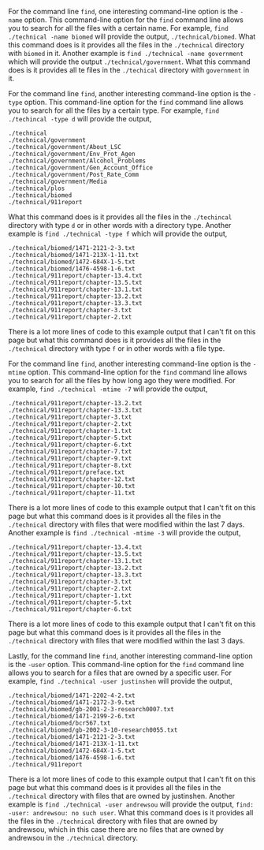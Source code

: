 For the command line ``` find ```, one interesting command-line option is the ``` -name ``` option. This command-line option for the ``` find ``` command line  allows you to search for all the files with a certain name. For example, ``` find ./technical -name biomed ``` will provide the output, ``` ./technical/biomed ```. What this command does is it provides all the files in the ``` ./technical ``` directory with ``` biomed ``` in it. Another example is ``` find ./technical -name government ``` which will provide the output ``` ./technical/government ```. What this command does is it provides all te files in the ``` ./techical ``` directory with ``` government ``` in it.

For the command line ``` find ```, another interesting command-line option is the ``` -type ``` option. This command-line option for the ``` find ``` command line allows you to search for all the files by a certain type. For example, ``` find ./techincal -type d ``` will provide the output,
```
./technical
./technical/government
./technical/government/About_LSC
./technical/government/Env_Prot_Agen
./technical/government/Alcohol_Problems
./technical/government/Gen_Account_Office
./technical/government/Post_Rate_Comm
./technical/government/Media
./technical/plos
./technical/biomed
./technical/911report
```
What this command does is it provides all the files in the ``` ./techincal ``` directory with type ``` d ``` or in other words with a directory type. Another example is ``` find ./technical -type f ``` which will provide the output,
```
./technical/biomed/1471-2121-2-3.txt
./technical/biomed/1471-213X-1-11.txt
./technical/biomed/1472-684X-1-5.txt
./technical/biomed/1476-4598-1-6.txt
./technical/911report/chapter-13.4.txt
./technical/911report/chapter-13.5.txt
./technical/911report/chapter-13.1.txt
./technical/911report/chapter-13.2.txt
./technical/911report/chapter-13.3.txt
./technical/911report/chapter-3.txt
./technical/911report/chapter-2.txt
```
There is a lot more lines of code to this example output that I can't fit on this page but what this command does is it provides all the files in the ``` ./technical ``` directory with type ``` f ``` or in other words with a file type.

For the command line ``` find ```, another interesting command-line option is the ``` -mtime ``` option. This command-line option for the ``` find ``` command line allows you to search for all the files by how long ago they were modified. For example, ``` find ./technical -mtime -7 ``` will provide the output,
```
./technical/911report/chapter-13.2.txt
./technical/911report/chapter-13.3.txt
./technical/911report/chapter-3.txt
./technical/911report/chapter-2.txt
./technical/911report/chapter-1.txt
./technical/911report/chapter-5.txt
./technical/911report/chapter-6.txt
./technical/911report/chapter-7.txt
./technical/911report/chapter-9.txt
./technical/911report/chapter-8.txt
./technical/911report/preface.txt
./technical/911report/chapter-12.txt
./technical/911report/chapter-10.txt
./technical/911report/chapter-11.txt
```
There is a lot more lines of code to this example output that I can't fit on this page but what this command does is it provides all the files in the ``` ./technical ``` directory with files that were modified within the last 7 days. Another example is ``` find ./technical -mtime -3 ``` will provide the output, 
```
./technical/911report/chapter-13.4.txt
./technical/911report/chapter-13.5.txt
./technical/911report/chapter-13.1.txt
./technical/911report/chapter-13.2.txt
./technical/911report/chapter-13.3.txt
./technical/911report/chapter-3.txt
./technical/911report/chapter-2.txt
./technical/911report/chapter-1.txt
./technical/911report/chapter-5.txt
./technical/911report/chapter-6.txt
```
There is a lot more lines of code to this example output that I can't fit on this page but what this command does is it provides all the files in the ``` ./technical ``` directory with files that were modified within the last 3 days.

Lastly, for the command line ``` find ```, another interesting command-line option is the ``` -user ``` option. This command-line option for the ``` find ``` command line allows you to search for a files that are owned by a specific user. For example, ``` find ./technical -user justinshen ``` will provide the output,
```
./technical/biomed/1471-2202-4-2.txt
./technical/biomed/1471-2172-3-9.txt
./technical/biomed/gb-2001-2-3-research0007.txt
./technical/biomed/1471-2199-2-6.txt
./technical/biomed/bcr567.txt
./technical/biomed/gb-2002-3-10-research0055.txt
./technical/biomed/1471-2121-2-3.txt
./technical/biomed/1471-213X-1-11.txt
./technical/biomed/1472-684X-1-5.txt
./technical/biomed/1476-4598-1-6.txt
./technical/911report
```
There is a lot more lines of code to this example output that I can't fit on this page but what this command does is it provides all the files in the ``` ./technical ``` directory with files that are owned by justinshen. Another example is ``` find ./technical -user andrewsou ``` will provide the output, ``` find: -user: andrewsou: no such user ```. What this command does is it provides all the files in the ``` ./technical ``` directory with files that are owned by andrewsou, which in this case there are no files that are owned by andrewsou in the ``` ./technical ``` directory.
